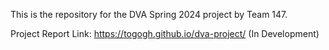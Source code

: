 This is the repository for the DVA Spring 2024 project by Team 147.

Project Report Link: https://togogh.github.io/dva-project/ (In Development)

